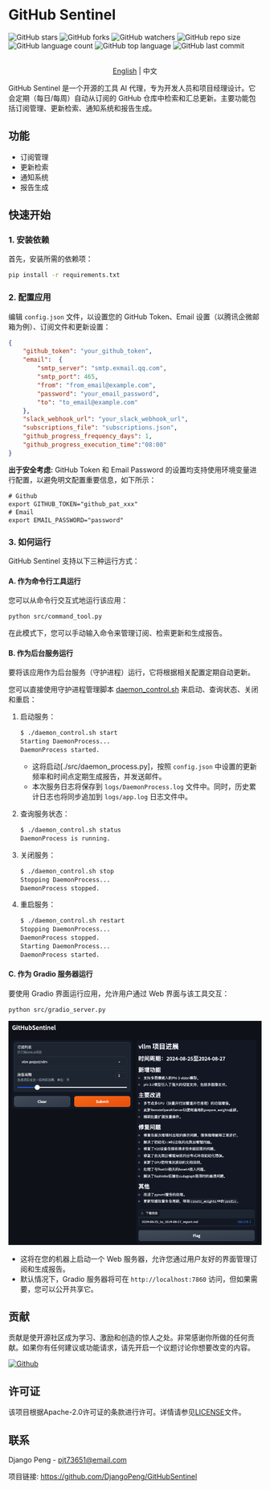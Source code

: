 # GitHub Sentinel

![GitHub stars](https://img.shields.io/github/stars/DjangoPeng/GitHubSentinel?style=social)
![GitHub forks](https://img.shields.io/github/forks/DjangoPeng/GitHubSentinel?style=social)
![GitHub watchers](https://img.shields.io/github/watchers/DjangoPeng/GitHubSentinel?style=social)
![GitHub repo size](https://img.shields.io/github/repo-size/DjangoPeng/GitHubSentinel)
![GitHub language count](https://img.shields.io/github/languages/count/DjangoPeng/GitHubSentinel)
![GitHub top language](https://img.shields.io/github/languages/top/DjangoPeng/GitHubSentinel)
![GitHub last commit](https://img.shields.io/github/last-commit/DjangoPeng/GitHubSentinel?color=red)

<p align="center">
    <br> <a href="README-EN.md">English</a> | 中文
</p>

GitHub Sentinel 是一个开源的工具 AI 代理，专为开发人员和项目经理设计。它会定期（每日/每周）自动从订阅的 GitHub 仓库中检索和汇总更新。主要功能包括订阅管理、更新检索、通知系统和报告生成。

## 功能
- 订阅管理
- 更新检索
- 通知系统
- 报告生成

## 快速开始

### 1. 安装依赖

首先，安装所需的依赖项：

```sh
pip install -r requirements.txt
```

### 2. 配置应用

编辑 `config.json` 文件，以设置您的 GitHub Token、Email 设置（以腾讯企微邮箱为例）、订阅文件和更新设置：

```json
{
    "github_token": "your_github_token",
    "email":  {
        "smtp_server": "smtp.exmail.qq.com",
        "smtp_port": 465,
        "from": "from_email@example.com",
        "password": "your_email_password",
        "to": "to_email@example.com"
    },
    "slack_webhook_url": "your_slack_webhook_url",
    "subscriptions_file": "subscriptions.json",
    "github_progress_frequency_days": 1,
    "github_progress_execution_time":"08:00"
}
```
**出于安全考虑:** GitHub Token 和 Email Password 的设置均支持使用环境变量进行配置，以避免明文配置重要信息，如下所示：

```shell
# Github
export GITHUB_TOKEN="github_pat_xxx"
# Email
export EMAIL_PASSWORD="password"
```

### 3. 如何运行

GitHub Sentinel 支持以下三种运行方式：

#### A. 作为命令行工具运行

您可以从命令行交互式地运行该应用：

```sh
python src/command_tool.py
```

在此模式下，您可以手动输入命令来管理订阅、检索更新和生成报告。

#### B. 作为后台服务运行

要将该应用作为后台服务（守护进程）运行，它将根据相关配置定期自动更新。

您可以直接使用守护进程管理脚本 [daemon_control.sh](daemon_control.sh) 来启动、查询状态、关闭和重启：

1. 启动服务：

    ```sh
    $ ./daemon_control.sh start
    Starting DaemonProcess...
    DaemonProcess started.
    ```

   - 这将启动[./src/daemon_process.py]，按照 `config.json` 中设置的更新频率和时间点定期生成报告，并发送邮件。
   - 本次服务日志将保存到 `logs/DaemonProcess.log` 文件中。同时，历史累计日志也将同步追加到 `logs/app.log` 日志文件中。

2. 查询服务状态：

    ```sh
    $ ./daemon_control.sh status
    DaemonProcess is running.
    ```

3. 关闭服务：

    ```sh
    $ ./daemon_control.sh stop
    Stopping DaemonProcess...
    DaemonProcess stopped.
    ```

4. 重启服务：

    ```sh
    $ ./daemon_control.sh restart
    Stopping DaemonProcess...
    DaemonProcess stopped.
    Starting DaemonProcess...
    DaemonProcess started.
    ```
    
#### C. 作为 Gradio 服务器运行

要使用 Gradio 界面运行应用，允许用户通过 Web 界面与该工具交互：

```sh
python src/gradio_server.py
```

![gradio_demo](images/gradio_demo.png)

- 这将在您的机器上启动一个 Web 服务器，允许您通过用户友好的界面管理订阅和生成报告。
- 默认情况下，Gradio 服务器将可在 `http://localhost:7860` 访问，但如果需要，您可以公开共享它。

## 贡献

贡献是使开源社区成为学习、激励和创造的惊人之处。非常感谢你所做的任何贡献。如果你有任何建议或功能请求，请先开启一个议题讨论你想要改变的内容。

<a href='https://github.com/repo-reviews/repo-reviews.github.io/blob/main/create.md' target="_blank"><img alt='Github' src='https://img.shields.io/badge/review_me-100000?style=flat&logo=Github&logoColor=white&labelColor=888888&color=555555'/></a>

## 许可证

该项目根据Apache-2.0许可证的条款进行许可。详情请参见[LICENSE](LICENSE)文件。

## 联系

Django Peng - pjt73651@email.com

项目链接: https://github.com/DjangoPeng/GitHubSentinel

